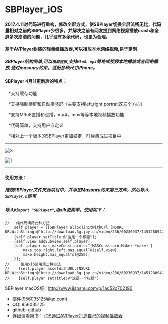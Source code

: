 # SBPlayer_iOS
#### 2017.4.11对代码进行重构，修改全屏方式，使SBPlayer切换全屏流畅无比，代码量相对之前的SBPlayer少很多，并解决之前有网友提到网络视频播放crash和全屏多次崩溃的问题，几乎没有多余代码，也更为合理。

#### 基于AVPlayer封装的轻量级播放器,可以播放本地网络视频,易于定制

##### SBPlayer结构简单,可以`横屏竖屏`,支持`M3u8、mp4`等格式视频本地播放或者网络播放,通过masonry约束，适配各种尺寸iPhone。

#### SBPlayer 4月11更新后的特点：

    *支持缓存功能
    
    *支持强制横屏和自动横竖屏（主要支持left,right,portrait这三个方向）
    
    *支持M3u8直播和点播，mp4，mov等等本地视频播放功能
    
    *代码简单，支持用户自定义
    
    *相对上一个版本的SBPlayer更加稳定，时候集成进项目中
    
***

![3](https://github.com/shibiao/SBPlayer_iOS/blob/master/Images/23.gif)

![1](https://github.com/shibiao/SBPlayer_iOS/blob/master/Images/QQ20170411-153557.png)

***
#### 使用方法：
##### 拖拽SBPlayer文件夹到项目中，并添加[Masonry](https://github.com/SnapKit/Masonry)约束第三方库，然后导入`SBPlayer.h`即可

##### 导入` #import "SBPlayer" `,用xib更简单，使用如下：

```
//   纯代码请用此种方法
    self.player = [[SBPlayer alloc]initWithUrl:[NSURL    URLWithString:@"http://download.3g.joy.cn/video/236/60236937/1451280942752_hd.mp4"]];
    [self.player setTitle:@"这是一个标题"];
    [self.view addSubview:self.player];
    [self.player mas_makeConstraints:^(MASConstraintMaker *make) {
        make.top.right.left.mas_equalTo(self.view);
        make.height.mas_equalTo(@250);
    }];
//     使用xib请用第二种方法
//    [self.player assetWithURL:[NSURL URLWithString:@"http://download.3g.joy.cn/video/236/60236937/1451280942752_hd.mp4"]];
//    [self.player setTitle:@"这是一个标题"];
```

SBPlayer macOS版 : http://www.jianshu.com/p/1ad52c702190
* 邮件(956035125@qq.com)
* QQ: 956035125
* github: [github](https://github.com/shibiao)
* 详细请看简书： [iOS通过AVPlayer打造自己的视频播放器](http://www.jianshu.com/p/ffe1bd598bf2)
